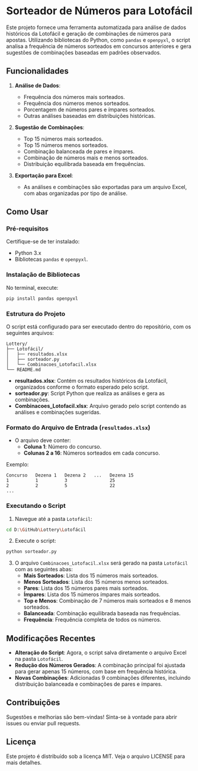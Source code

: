 # Sorteador de Números para Lotofácil

Este projeto fornece uma ferramenta automatizada para análise de dados históricos da Lotofácil e geração de combinações de números para apostas. Utilizando bibliotecas do Python, como `pandas` e `openpyxl`, o script analisa a frequência de números sorteados em concursos anteriores e gera sugestões de combinações baseadas em padrões observados.

## Funcionalidades

1. **Análise de Dados**:
   - Frequência dos números mais sorteados.
   - Frequência dos números menos sorteados.
   - Porcentagem de números pares e ímpares sorteados.
   - Outras análises baseadas em distribuições históricas.

2. **Sugestão de Combinações**:
   - Top 15 números mais sorteados.
   - Top 15 números menos sorteados.
   - Combinação balanceada de pares e ímpares.
   - Combinação de números mais e menos sorteados.
   - Distribuição equilibrada baseada em frequências.

3. **Exportação para Excel**:
   - As análises e combinações são exportadas para um arquivo Excel, com abas organizadas por tipo de análise.

## Como Usar

### Pré-requisitos

Certifique-se de ter instalado:
- Python 3.x
- Bibliotecas `pandas` e `openpyxl`.

### Instalação de Bibliotecas

No terminal, execute:
```bash
pip install pandas openpyxl
```

### Estrutura do Projeto

O script está configurado para ser executado dentro do repositório, com os seguintes arquivos:

```
Lottery/
├── Lotofácil/
│   ├── resultados.xlsx
│   ├── sorteador.py
│   └── Combinacoes_Lotofacil.xlsx
└── README.md
```

- **resultados.xlsx**: Contém os resultados históricos da Lotofácil, organizados conforme o formato esperado pelo script.
- **sorteador.py**: Script Python que realiza as análises e gera as combinações.
- **Combinacoes_Lotofacil.xlsx**: Arquivo gerado pelo script contendo as análises e combinações sugeridas.

### Formato do Arquivo de Entrada (`resultados.xlsx`)

- O arquivo deve conter:
  - **Coluna 1**: Número do concurso.
  - **Colunas 2 a 16**: Números sorteados em cada concurso.

Exemplo:
```
Concurso   Dezena 1   Dezena 2   ...   Dezena 15
1          1          3                25
2          2          5                22
...
```

### Executando o Script

1. Navegue até a pasta `Lotofácil`:
```bash
cd D:\GitHub\Lottery\Lotofácil
```

2. Execute o script:
```bash
python sorteador.py
```

3. O arquivo `Combinacoes_Lotofacil.xlsx` será gerado na pasta `Lotofácil` com as seguintes abas:
   - **Mais Sorteados**: Lista dos 15 números mais sorteados.
   - **Menos Sorteados**: Lista dos 15 números menos sorteados.
   - **Pares**: Lista dos 15 números pares mais sorteados.
   - **Ímpares**: Lista dos 15 números ímpares mais sorteados.
   - **Top e Menos**: Combinação de 7 números mais sorteados e 8 menos sorteados.
   - **Balanceada**: Combinação equilibrada baseada nas frequências.
   - **Frequência**: Frequência completa de todos os números.

## Modificações Recentes

- **Alteração do Script**: Agora, o script salva diretamente o arquivo Excel na pasta `Lotofácil`.
- **Redução dos Números Gerados**: A combinação principal foi ajustada para gerar apenas 15 números, com base em frequência histórica.
- **Novas Combinações**: Adicionadas 9 combinações diferentes, incluindo distribuição balanceada e combinações de pares e ímpares.

## Contribuições

Sugestões e melhorias são bem-vindas! Sinta-se à vontade para abrir issues ou enviar pull requests.

## Licença

Este projeto é distribuído sob a licença MIT. Veja o arquivo LICENSE para mais detalhes.